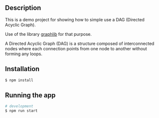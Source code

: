 ## Description

This is a demo project for showing how to simple use a DAG (Directed Acyclic Graph). 

Use of the library [graphlib](https://github.com/dagrejs/graphlib) for that purpose.

A Directed Acyclic Graph (DAG) is a structure composed of interconnected nodes where each connection points from one node to another without forming any loops.

## Installation

```bash
$ npm install
```

## Running the app

```bash
# development
$ npm run start
```